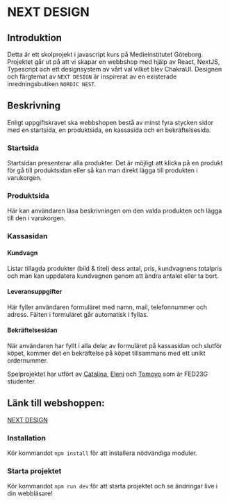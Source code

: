 # NEXT DESIGN

## Introduktion

Detta är ett skolprojekt i javascript kurs på Medieinstitutet Göteborg. Projektet går ut på att vi skapar en webbshop med hjälp av React, NextJS, Typescript och ett designsystem av vårt val vilket blev ChakraUI. Designen och färgtemat av `NEXT DESIGN` är inspirerat av en existerade inredningsbutiken `NORDIC NEST`.

## Beskrivning

Enligt uppgiftskravet ska webbshopen bestå av minst fyra stycken sidor med en startsida, en produktsida, en kassasida och en bekräftelsesida.

### Startsida

Startsidan presenterar alla produkter. Det är möjligt att klicka på en produkt för gå till produktsidan eller så kan man direkt lägga till produkten i varukorgen.

### Produktsida
  Här kan användaren läsa beskrivningen om den valda produkten och lägga till den i varukorgen. 

### Kassasidan

#### Kundvagn

Listar tillagda produkter (bild & titel) dess antal, pris, kundvagnens totalpris och man kan uppdatera kundvagnen genom att ändra antalet eller ta bort.

#### Leveransuppgifter

Här fyller användaren formuläret med namn, mail, telefonnummer och adress. Fälten i formuläret går automatisk i fyllas. 

#### Bekräftelsesidan

När användaren har fyllt i alla delar av formuläret på kassasidan och slutför köpet, kommer det en bekräftelse på köpet tillsammans med ett unikt ordernummer. 

Spelprojektet har utfört av [Catalina](https://github.com/CatAvadani), [Eleni](https://github.com/Eleni001) och [Tomoyo](https://github.com/toal13) som är FED23G studenter.


## Länk till webshoppen:

[NEXT DESIGN](link)


### Installation

Kör kommandot `npm install` för att installera nödvändiga moduler.

### Starta projektet

Kör kommandot `npm run dev` för att starta projektet och se ändringar live i din webbläsare!
